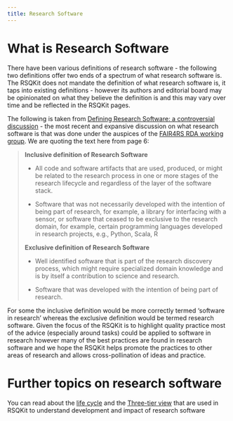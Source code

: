 ```yaml
---
title: Research Software
---
```


# What is Research Software

There have been various definitions of research software - the following two definitions offer two ends of a spectrum of what research software is. The RSQKit does not mandate the definition of what research software is, it taps into existing definitions - however its authors and editorial board may be opinionated on what they believe the definition is and this may vary over time and be reflected in the RSQKit pages. 

The following is taken from [Defining Research Software: a controversial discussion](https://zenodo.org/records/5504016) - the most recent and expansive discussion on what research software is that was done under the auspices of the [FAIR4RS RDA working group](https://www.rd-alliance.org/groups/fair-research-software-fair4rs-wg/). We are quoting the text here from page 6:



>**Inclusive definition of Research Software**
>
>- All code and software artifacts that are used, produced, or might be related to the research process in one or more stages of the research lifecycle and regardless of the layer of the software stack. 
>
>- Software that was not necessarily developed with the intention of being part of research, for example, a library for interfacing with a sensor, or software that ceased to be exclusive to the research domain, for example, certain programming languages developed in research projects, e.g., Python, Scala, R
>
>**Exclusive definition of Research Software**
>
>- Well identified software that is part of the research discovery process, which might require specialized domain knowledge and is by itself a contribution to science and research.
>
>- Software that was developed with the intention of being part of research.

For some the inclusive definition would be more correctly termed ‘software in research’ whereas the exclusive definition would be termed research software. Given the focus of the RSQKit is to highlight quality practice most of the advice (especially around tasks) could be applied to software in research however many of the best practices are found in research software and we hope the RSQKit helps promote the practices to other areas of research and allows cross-pollination of ideas and practice. 

# Further topics on research software
You can read about the [life cycle](research_software/life_cycle) and the [Three-tier view](research_software/three_tier_view) that are used in RSQKit to understand development and impact of research software

